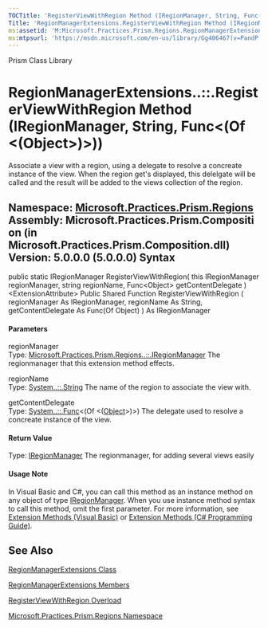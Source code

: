```yaml
---
TOCTitle: 'RegisterViewWithRegion Method (IRegionManager, String, Func(Object))'
Title: 'RegionManagerExtensions.RegisterViewWithRegion Method (IRegionManager, String, Func(Object)) (Microsoft.Practices.Prism.Regions)'
ms:assetid: 'M:Microsoft.Practices.Prism.Regions.RegionManagerExtensions.RegisterViewWithRegion(Microsoft.Practices.Prism.Regions.IRegionManager,System.String,System.Func{System.Object})'
ms:mtpsurl: 'https://msdn.microsoft.com/en-us/library/Gg406467(v=PandP.50)'
---
```


Prism Class Library

RegionManagerExtensions..::.RegisterViewWithRegion Method (IRegionManager, String, Func&lt;(Of &lt;(Object&gt;)&gt;))
=====================================================================================================================

Associate a view with a region, using a delegate to resolve a concreate instance of the view. When the region get's displayed, this delelgate will be called and the result will be added to the views collection of the region.

**Namespace:** [Microsoft.Practices.Prism.Regions](https://msdn.microsoft.com/n:microsoft.practices.prism.regions)
**Assembly:** Microsoft.Practices.Prism.Composition (in Microsoft.Practices.Prism.Composition.dll) Version: 5.0.0.0 (5.0.0.0)
Syntax
------

<span id="syntaxToggle"></span>public static IRegionManager RegisterViewWithRegion( this IRegionManager regionManager, string regionName, Func&lt;Object&gt; getContentDelegate )&lt;ExtensionAttribute&gt; Public Shared Function RegisterViewWithRegion ( regionManager As IRegionManager, regionName As String, getContentDelegate As Func(Of Object) ) As IRegionManager
#### Parameters

regionManager  
Type: [Microsoft.Practices.Prism.Regions..::.IRegionManager](https://msdn.microsoft.com/t:microsoft.practices.prism.regions.iregionmanager)
The regionmanager that this extension method effects.

regionName  
Type: [System..::.String](http://msdn2.microsoft.com/en-us/library/s1wwdcbf)
The name of the region to associate the view with.

getContentDelegate  
Type: [System..::.Func](http://msdn2.microsoft.com/en-us/library/bb534960)&lt;(Of &lt;([Object](http://msdn2.microsoft.com/en-us/library/e5kfa45b)&gt;)&gt;)
The delegate used to resolve a concreate instance of the view.

#### Return Value

Type: [IRegionManager](https://msdn.microsoft.com/t:microsoft.practices.prism.regions.iregionmanager)
The regionmanager, for adding several views easily
#### Usage Note

In Visual Basic and C\#, you can call this method as an instance method on any object of type [IRegionManager](https://msdn.microsoft.com/t:microsoft.practices.prism.regions.iregionmanager). When you use instance method syntax to call this method, omit the first parameter. For more information, see [Extension Methods (Visual Basic)](http://msdn.microsoft.com/en-us/library/bb384936.aspx) or [Extension Methods (C\# Programming Guide)](http://msdn.microsoft.com/en-us/library/bb383977.aspx).

See Also
--------

<span id="seeAlsoToggle"></span>
[RegionManagerExtensions Class](https://msdn.microsoft.com/t:microsoft.practices.prism.regions.regionmanagerextensions)

[RegionManagerExtensions Members](https://msdn.microsoft.com/allmembers.t:microsoft.practices.prism.regions.regionmanagerextensions)

[RegisterViewWithRegion Overload](https://msdn.microsoft.com/overload:microsoft.practices.prism.regions.regionmanagerextensions.registerviewwithregion)

[Microsoft.Practices.Prism.Regions Namespace](https://msdn.microsoft.com/n:microsoft.practices.prism.regions)
